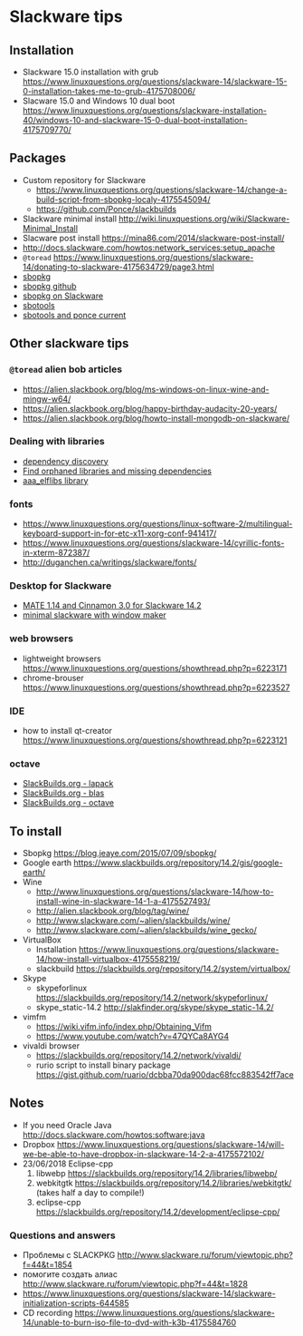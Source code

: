 
# Slackware tips

## Installation
* Slackware 15.0 installation with grub <https://www.linuxquestions.org/questions/slackware-14/slackware-15-0-installation-takes-me-to-grub-4175708006/>
* Slacware 15.0 and Windows 10 dual boot <https://www.linuxquestions.org/questions/slackware-installation-40/windows-10-and-slackware-15-0-dual-boot-installation-4175709770/>

## Packages
* Custom repository for Slackware
  * <https://www.linuxquestions.org/questions/slackware-14/change-a-build-script-from-sbopkg-localy-4175545094/>
  * <https://github.com/Ponce/slackbuilds>
* Slackware minimal install     <http://wiki.linuxquestions.org/wiki/Slackware-Minimal_Install>
* Slacware post install         <https://mina86.com/2014/slackware-post-install/>
* <http://docs.slackware.com/howtos:network_services:setup_apache>
* `@toread` <https://www.linuxquestions.org/questions/slackware-14/donating-to-slackware-4175634729/page3.html>
* [sbopkg](https://sbopkg.org/)
* [sbopkg github](https://github.com/sbopkg/sbopkg)
* [sbopkg on Slackware](https://blog.jeaye.com/2015/07/09/sbopkg/)
* [sbotools](https://github.com/pink-mist/sbotools)
* [sbotools and ponce current](https://www.linuxquestions.org/questions/slackware-14/how-to-setup-sbotools-conf-for-ponce%27s-current-repository-and-slackpkg-config-4175589914/)

## Other slackware tips

### `@toread` alien bob articles
* <https://alien.slackbook.org/blog/ms-windows-on-linux-wine-and-mingw-w64/>
* <https://alien.slackbook.org/blog/happy-birthday-audacity-20-years/>
* <https://alien.slackbook.org/blog/howto-install-mongodb-on-slackware/>

### Dealing with libraries
* [dependency discovery](https://www.slackwiki.com/Dependency_Discovery)
* [Find orphaned libraries and missing dependencies](https://www.linuxquestions.org/questions/slackware-14/slack-script-to-detect-orphaned-libraries-broken-lib-links-missing-dependencies-794133/)
* [aaa_elflibs library](https://www.linuxquestions.org/questions/slackware-14/managing-the-aaa_elflibs-package-4175537158/)

### fonts
* <https://www.linuxquestions.org/questions/linux-software-2/multilingual-keyboard-support-in-for-etc-x11-xorg-conf-941417/>
* <https://www.linuxquestions.org/questions/slackware-14/cyrillic-fonts-in-xterm-872387/>
* <http://duganchen.ca/writings/slackware/fonts/>

### Desktop for Slackware
* [MATE 1.14 and Cinnamon 3.0 for Slackware 14.2](https://www.linuxquestions.org/questions/slackware-14/mate-1-14-and-cinnamon-3-0-for-slackware-14-2-a-4175583722/)
* [minimal slackware with window maker](https://www.linuxquestions.org/questions/slackware-14/this-is-my-slackware-desktop-725754/page309.html#post6232514)

### web browsers
* lightweight browsers <https://www.linuxquestions.org/questions/showthread.php?p=6223171>
* chrome-brouser <https://www.linuxquestions.org/questions/showthread.php?p=6223527>

### IDE
* how to install qt-creator <https://www.linuxquestions.org/questions/showthread.php?p=6223121>

### octave
* [SlackBuilds.org - lapack](https://slackbuilds.org/repository/14.2/libraries/lapack/)
* [SlackBuilds.org - blas](https://slackbuilds.org/repository/14.2/libraries/blas/)
* [SlackBuilds.org - octave](https://slackbuilds.org/repository/14.2/academic/octave/)

## To install

* Sbopkg                    https://blog.jeaye.com/2015/07/09/sbopkg/
* Google earth              https://www.slackbuilds.org/repository/14.2/gis/google-earth/
* Wine
  * http://www.linuxquestions.org/questions/slackware-14/how-to-install-wine-in-slackware-14-1-a-4175527493/
  * http://alien.slackbook.org/blog/tag/wine/
  * http://www.slackware.com/~alien/slackbuilds/wine/
  * http://www.slackware.com/~alien/slackbuilds/wine_gecko/
* VirtualBox
  * Installation            https://www.linuxquestions.org/questions/slackware-14/how-install-virtualbox-4175558219/
  * slackbuild              https://slackbuilds.org/repository/14.2/system/virtualbox/
* Skype
  * skypeforlinux           https://slackbuilds.org/repository/14.2/network/skypeforlinux/
  * skype_static-14.2       http://slakfinder.org/skype/skype_static-14.2/
* vimfm
  * <https://wiki.vifm.info/index.php/Obtaining_Vifm>
  * <https://www.youtube.com/watch?v=47QYCa8AYG4>
* vivaldi browser
    * <https://slackbuilds.org/repository/14.2/network/vivaldi/>
    * rurio script to install binary package <https://gist.github.com/ruario/dcbba70da900dac68fcc883542ff7ace>

## Notes

* If you need Oracle Java   <http://docs.slackware.com/howtos:software:java>
* Dropbox               https://www.linuxquestions.org/questions/slackware-14/will-we-be-able-to-have-dropbox-in-slackware-14-2-a-4175572102/
* 23/06/2018 Eclipse-cpp
  1. libwebp	    https://slackbuilds.org/repository/14.2/libraries/libwebp/
  2. webkitgtk	    https://slackbuilds.org/repository/14.2/libraries/webkitgtk/	(takes half a day to compile!)
  3. eclipse-cpp    https://slackbuilds.org/repository/14.2/development/eclipse-cpp/

### Questions and answers
* Проблемы с SLACKPKG           http://www.slackware.ru/forum/viewtopic.php?f=44&t=1854
* помогите создать алиас        http://www.slackware.ru/forum/viewtopic.php?f=44&t=1828
* https://www.linuxquestions.org/questions/slackware-14/slackware-initialization-scripts-644585
* CD recording                  https://www.linuxquestions.org/questions/slackware-14/unable-to-burn-iso-file-to-dvd-with-k3b-4175584760


